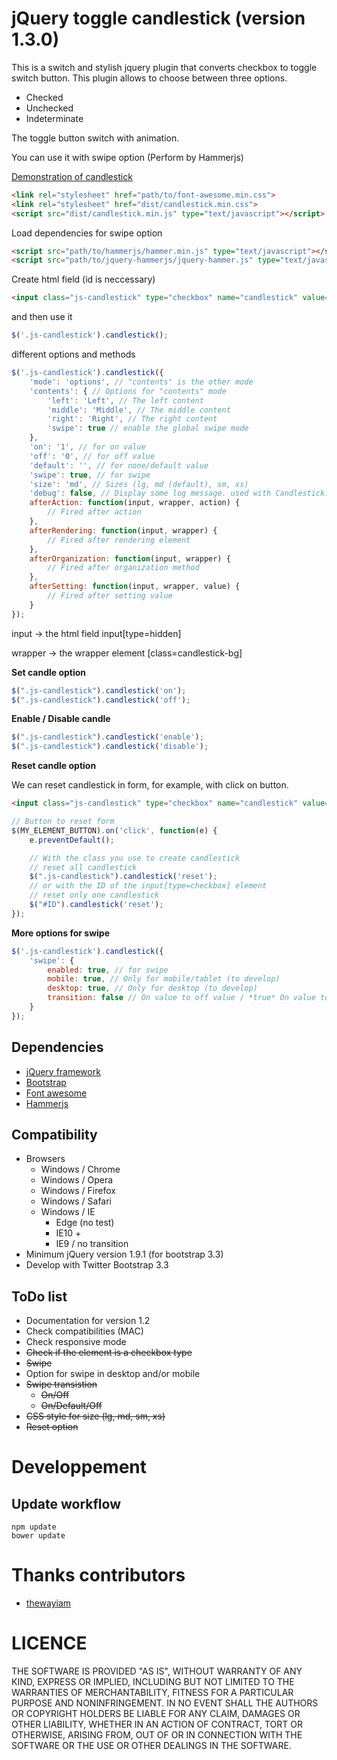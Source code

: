 # jQuery toggle candlestick (version 1.3.0)

This is a switch and stylish jquery plugin that converts checkbox to toggle switch button. This plugin allows to choose between three options.
* Checked
* Unchecked
* Indeterminate

The toggle button switch with animation.

You can use it with swipe option (Perform by Hammerjs)

[Demonstration of candlestick](http://www.tackacoder.fr/candlestick/)

```html
<link rel="stylesheet" href="path/to/font-awesome.min.css">
<link rel="stylesheet" href="dist/candlestick.min.css">
<script src="dist/candlestick.min.js" type="text/javascript"></script>
```

Load dependencies for swipe option

```html
<script src="path/to/hammerjs/hammer.min.js" type="text/javascript"></script>
<script src="path/to/jquery-hammerjs/jquery-hammer.js" type="text/javascript"></script>
```

Create html field (id is neccessary)

```html
<input class="js-candlestick" type="checkbox" name="candlestick" value="1" id="myId>
```

and then use it

```javascript
$('.js-candlestick').candlestick();
```

different options and methods

```javascript
$('.js-candlestick').candlestick({
    'mode': 'options', // "contents" is the other mode
    'contents': { // Options for "contents" mode
        'left': 'Left', // The left content
        'middle': 'Middle', // The middle content
        'right': 'Right', // The right content
        'swipe': true // enable the global swipe mode
    },
    'on': '1', // for on value
    'off': '0', // for off value
    'default': '', // for none/default value
    'swipe': true, // for swipe
    'size': 'md', // Sizes (lg, md (default), sm, xs)
    'debug': false, // Display some log message. used with Candlestick.log()
    afterAction: function(input, wrapper, action) {
        // Fired after action
    },
    afterRendering: function(input, wrapper) {
        // Fired after rendering element
    },
    afterOrganization: function(input, wrapper) {
        // Fired after organization method
    },
    afterSetting: function(input, wrapper, value) {
        // Fired after setting value
    }
});
```

input -> the html field input[type=hidden]

wrapper -> the wrapper element [class=candlestick-bg]

**Set candle option**

```javascript
$(".js-candlestick").candlestick('on');
$(".js-candlestick").candlestick('off');
```

**Enable / Disable candle**

```javascript
$(".js-candlestick").candlestick('enable');
$(".js-candlestick").candlestick('disable');
```

**Reset candle option**

We can reset candlestick in form, for example, with click on button.

```html
<input class="js-candlestick" type="checkbox" name="candlestick" value="0" id="ID">
```

```javascript
// Button to reset form
$(MY_ELEMENT_BUTTON).on('click', function(e) {
    e.preventDefault();

    // With the class you use to create candlestick
    // reset all candlestick
    $(".js-candlestick").candlestick('reset');
    // or with the ID of the input[type=checkbox] element
    // reset only one candlestick
    $("#ID").candlestick('reset');
});
```

**More options for swipe**

```javascript
$('.js-candlestick').candlestick({
    'swipe': {
        enabled: true, // for swipe
        mobile: true, // Only for mobile/tablet (to develop)
        desktop: true, // Only for desktop (to develop)
        transition: false // On value to off value / *true* On value to Default value to Off value
    }
});
```

## Dependencies
* [jQuery framework](https://jquery.com/)
* [Bootstrap](http://getbootstrap.com/)
* [Font awesome](http://fontawesome.io/)
* [Hammerjs](http://hammerjs.github.io/)

## Compatibility
* Browsers
    * Windows / Chrome
    * Windows / Opera
    * Windows / Firefox
    * Windows / Safari
    * Windows / IE
        * Edge (no test)
        * IE10 +
        * IE9 / no transition
* Minimum jQuery version 1.9.1 (for bootstrap 3.3)
* Develop with Twitter Bootstrap 3.3

## ToDo list
* Documentation for version 1.2
* Check compatibilities (MAC)
* Check responsive mode
* ~~Check if the element is a checkbox type~~
* ~~Swipe~~
* Option for swipe in desktop and/or mobile
* ~~Swipe transistion~~
    * ~~On/Off~~
    * ~~On/Default/Off~~
* ~~CSS style for size (lg, md, sm, xs)~~
* ~~Reset option~~

# Developpement

## Update workflow

```
npm update
bower update
```

# Thanks contributors

* [thewayiam](https://github.com/thewayiam)

# LICENCE

THE SOFTWARE IS PROVIDED "AS IS", WITHOUT WARRANTY OF ANY KIND, EXPRESS OR
IMPLIED, INCLUDING BUT NOT LIMITED TO THE WARRANTIES OF MERCHANTABILITY,
FITNESS FOR A PARTICULAR PURPOSE AND NONINFRINGEMENT. IN NO EVENT SHALL THE
AUTHORS OR COPYRIGHT HOLDERS BE LIABLE FOR ANY CLAIM, DAMAGES OR OTHER
LIABILITY, WHETHER IN AN ACTION OF CONTRACT, TORT OR OTHERWISE, ARISING FROM,
OUT OF OR IN CONNECTION WITH THE SOFTWARE OR THE USE OR OTHER DEALINGS IN THE
SOFTWARE.

